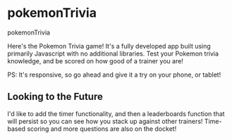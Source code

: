 # pokemonTrivia
pokemonTrivia

Here's the Pokemon Trivia game! It's a fully developed app built using primarily Javascript with no additional libraries. Test your Pokemon trivia knowledge, and be scored on how good of a trainer you are!

PS: It's responsive, so go ahead and give it a try on your phone, or tablet!

## Looking to the Future

I'd like to add the timer functionality, and then a leaderboards function that will persist so you can see how you stack up against other trainers! 
Time-based scoring and more questions are also on the docket!
